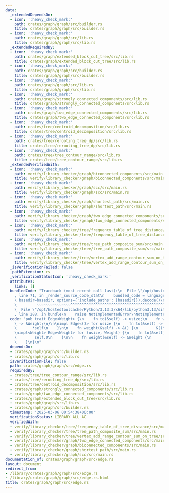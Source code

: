 ```yaml
---
data:
  _extendedDependsOn:
  - icon: ':heavy_check_mark:'
    path: crates/graph/graph/src/builder.rs
    title: crates/graph/graph/src/builder.rs
  - icon: ':heavy_check_mark:'
    path: crates/graph/graph/src/lib.rs
    title: crates/graph/graph/src/lib.rs
  _extendedRequiredBy:
  - icon: ':heavy_check_mark:'
    path: crates/graph/extended_block_cut_tree/src/lib.rs
    title: crates/graph/extended_block_cut_tree/src/lib.rs
  - icon: ':heavy_check_mark:'
    path: crates/graph/graph/src/builder.rs
    title: crates/graph/graph/src/builder.rs
  - icon: ':heavy_check_mark:'
    path: crates/graph/graph/src/lib.rs
    title: crates/graph/graph/src/lib.rs
  - icon: ':heavy_check_mark:'
    path: crates/graph/strongly_connected_components/src/lib.rs
    title: crates/graph/strongly_connected_components/src/lib.rs
  - icon: ':heavy_check_mark:'
    path: crates/graph/two_edge_connected_components/src/lib.rs
    title: crates/graph/two_edge_connected_components/src/lib.rs
  - icon: ':heavy_check_mark:'
    path: crates/tree/centroid_decomposition/src/lib.rs
    title: crates/tree/centroid_decomposition/src/lib.rs
  - icon: ':heavy_check_mark:'
    path: crates/tree/rerooting_tree_dp/src/lib.rs
    title: crates/tree/rerooting_tree_dp/src/lib.rs
  - icon: ':heavy_check_mark:'
    path: crates/tree/tree_contour_range/src/lib.rs
    title: crates/tree/tree_contour_range/src/lib.rs
  _extendedVerifiedWith:
  - icon: ':heavy_check_mark:'
    path: verify/library_checker/graph/biconnected_components/src/main.rs
    title: verify/library_checker/graph/biconnected_components/src/main.rs
  - icon: ':heavy_check_mark:'
    path: verify/library_checker/graph/scc/src/main.rs
    title: verify/library_checker/graph/scc/src/main.rs
  - icon: ':heavy_check_mark:'
    path: verify/library_checker/graph/shortest_path/src/main.rs
    title: verify/library_checker/graph/shortest_path/src/main.rs
  - icon: ':heavy_check_mark:'
    path: verify/library_checker/graph/two_edge_connected_components/src/main.rs
    title: verify/library_checker/graph/two_edge_connected_components/src/main.rs
  - icon: ':heavy_check_mark:'
    path: verify/library_checker/tree/frequency_table_of_tree_distance/src/main.rs
    title: verify/library_checker/tree/frequency_table_of_tree_distance/src/main.rs
  - icon: ':heavy_check_mark:'
    path: verify/library_checker/tree/tree_path_composite_sum/src/main.rs
    title: verify/library_checker/tree/tree_path_composite_sum/src/main.rs
  - icon: ':heavy_check_mark:'
    path: verify/library_checker/tree/vertex_add_range_contour_sum_on_tree/src/main.rs
    title: verify/library_checker/tree/vertex_add_range_contour_sum_on_tree/src/main.rs
  _isVerificationFailed: false
  _pathExtension: rs
  _verificationStatusIcon: ':heavy_check_mark:'
  attributes:
    links: []
  bundledCode: "Traceback (most recent call last):\n  File \"/opt/hostedtoolcache/Python/3.13.3/x64/lib/python3.13/site-packages/onlinejudge_verify/documentation/build.py\"\
    , line 71, in _render_source_code_stat\n    bundled_code = language.bundle(stat.path,\
    \ basedir=basedir, options={'include_paths': [basedir]}).decode()\n          \
    \         ~~~~~~~~~~~~~~~^^^^^^^^^^^^^^^^^^^^^^^^^^^^^^^^^^^^^^^^^^^^^^^^^^^^^^^^^^^^^^^^^^\n\
    \  File \"/opt/hostedtoolcache/Python/3.13.3/x64/lib/python3.13/site-packages/onlinejudge_verify/languages/rust.py\"\
    , line 288, in bundle\n    raise NotImplementedError\nNotImplementedError\n"
  code: "pub trait Edge<Weight> {\n    fn to(&self) -> usize;\n    fn weight(&self)\
    \ -> &Weight;\n}\n\nimpl Edge<()> for usize {\n    fn to(&self) -> usize {\n \
    \       *self\n    }\n\n    fn weight(&self) -> &() {\n        &()\n    }\n}\n\
    \nimpl<Weight> Edge<Weight> for (usize, Weight) {\n    fn to(&self) -> usize {\n\
    \        self.0\n    }\n\n    fn weight(&self) -> &Weight {\n        &self.1\n\
    \    }\n}\n"
  dependsOn:
  - crates/graph/graph/src/builder.rs
  - crates/graph/graph/src/lib.rs
  isVerificationFile: false
  path: crates/graph/graph/src/edge.rs
  requiredBy:
  - crates/tree/tree_contour_range/src/lib.rs
  - crates/tree/rerooting_tree_dp/src/lib.rs
  - crates/tree/centroid_decomposition/src/lib.rs
  - crates/graph/strongly_connected_components/src/lib.rs
  - crates/graph/two_edge_connected_components/src/lib.rs
  - crates/graph/extended_block_cut_tree/src/lib.rs
  - crates/graph/graph/src/lib.rs
  - crates/graph/graph/src/builder.rs
  timestamp: '2025-03-06 00:54:38+00:00'
  verificationStatus: LIBRARY_ALL_AC
  verifiedWith:
  - verify/library_checker/tree/frequency_table_of_tree_distance/src/main.rs
  - verify/library_checker/tree/tree_path_composite_sum/src/main.rs
  - verify/library_checker/tree/vertex_add_range_contour_sum_on_tree/src/main.rs
  - verify/library_checker/graph/two_edge_connected_components/src/main.rs
  - verify/library_checker/graph/biconnected_components/src/main.rs
  - verify/library_checker/graph/shortest_path/src/main.rs
  - verify/library_checker/graph/scc/src/main.rs
documentation_of: crates/graph/graph/src/edge.rs
layout: document
redirect_from:
- /library/crates/graph/graph/src/edge.rs
- /library/crates/graph/graph/src/edge.rs.html
title: crates/graph/graph/src/edge.rs
---
```

